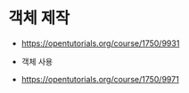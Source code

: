# 객체 제작
- https://opentutorials.org/course/1750/9931

* 객체 사용
- https://opentutorials.org/course/1750/9971

